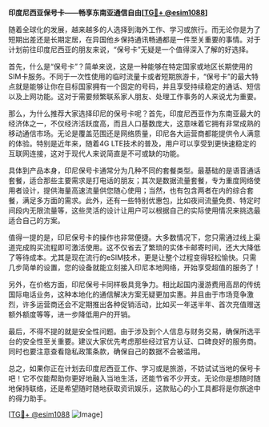 **印度尼西亚保号卡——畅享东南亚通信自由[[TG💪+ @esim1088](https://t.me/s/esim1088)]**

随着全球化的发展，越来越多的人选择到海外工作、学习或旅行。而无论你是为了短期出差还是长期定居，在异国他乡保持通讯畅通都是一件至关重要的事情。对于计划前往印度尼西亚的朋友来说，“保号卡”无疑是一个值得深入了解的好选择。

首先，什么是“保号卡”？简单来说，这是一种能够在特定国家或地区长期使用的SIM卡服务。不同于一次性使用的临时流量卡或者短期旅游卡，“保号卡”的最大特点就是能够让你在目标国家拥有一个固定的号码，并且享受持续稳定的通话、短信以及上网功能。这对于需要频繁联系家人朋友、处理工作事务的人来说尤为重要。

那么，为什么推荐大家选择印尼的保号卡呢？首先，印度尼西亚作为东南亚最大的经济体之一，不仅经济活跃度高，而且人口基数庞大，这意味着它拥有非常成熟的移动通信市场。无论是覆盖范围还是网络质量，印尼各大运营商都能提供令人满意的体验。特别是近年来，随着4G LTE技术的普及，用户可以享受到更快速稳定的互联网连接，这对于现代人来说简直是不可或缺的功能。

具体到产品本身，印尼保号卡通常分为几种不同的套餐类型。最基础的是语音通话套餐，适合那些主要需求是打电话的朋友；其次是数据流量套餐，专为重度网络使用者设计，提供海量高速流量供您随心使用；当然，也有包含两者在内的综合套餐，满足多方面的需求。此外，还有一些特别优惠包，比如夜间流量免费、特定时间段内无限流量等，这些灵活的设计让用户可以根据自己的实际使用情况来挑选最适合自己的方案。

值得一提的是，印尼保号卡的操作也非常便捷。大多数情况下，您只需通过线上渠道完成购买流程即可激活使用。这不仅省去了繁琐的实体卡邮寄时间，还大大降低了等待成本。尤其是现在流行的eSIM技术，更是让整个过程变得轻松愉快。只需几步简单的设置，您的设备就能立刻接入印尼本地网络，开始享受超值的服务了！

另外，在价格方面，印尼保号卡同样极具竞争力。相比起国内漫游费用高昂的传统国际电话业务，这种本地化的通信解决方案无疑更加实惠。并且由于市场竞争激烈，许多运营商还会不定期推出各种促销活动，比如买一年送半年、首次充值赠送额外额度等等，进一步降低用户的开销。

最后，不得不提的就是安全性问题。由于涉及到个人信息与财务交易，确保所选平台的安全性至关重要。建议大家优先考虑那些经过官方认证、口碑良好的服务商。同时也要注意查看隐私政策条款，确保自己的数据不会被滥用。

总之，如果你正在计划去印度尼西亚工作、学习或是旅游，不妨试试当地的保号卡吧！它不仅能帮助你更好地融入当地生活，还能节省不少开支。无论你是想随时随地保持联络，还是希望随时随地获取资讯娱乐，这款贴心的小工具都将是你旅途中的得力助手。

[[TG💪+ @esim1088](https://t.me/s/esim1088) ![Image](https://i.postimg.cc/4NQfJmqS/Snipaste-2025-05-13-00-14-12.png)]